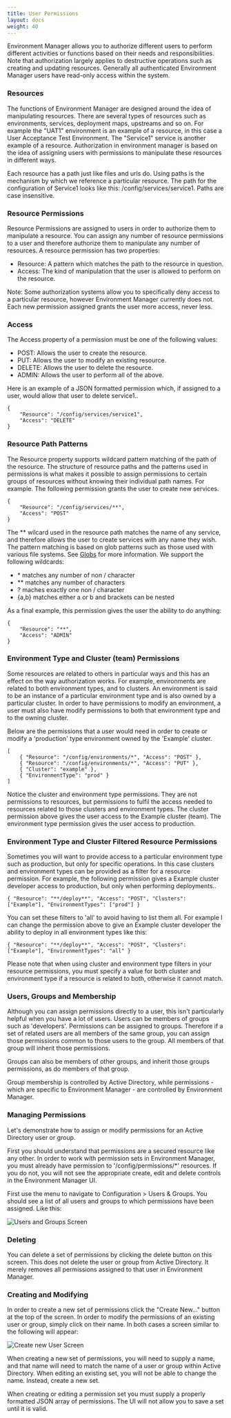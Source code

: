 ```yaml
---
title: User Permissions
layout: docs
weight: 40
---
```


Environment Manager allows you to authorize different users to perform different activities or functions based on their needs and responsibilities. Note that authorization largely applies to destructive operations such as creating and updating resources. Generally all authenticated Environment Manager users have read-only access within the system.

### Resources

The functions of Environment Manager are designed around the idea of manipulating resources. There are several types of resources such as environments, services, deployment maps, upstreams and so on. For example the "UAT1" environment is an example of a resource, in this case a User Acceptance Test Environment. The "Service1" service is another example of a resource. Authorization in environment manager is based on the idea of assigning users with permissions to manipulate these resources in different ways.

Each resource has a path just like files and urls do. Using paths is the mechanism by which we reference a particular resource. The path for the configuration of Service1 looks like this: /config/services/service1. Paths are case insensitive.

### Resource Permissions

Resource Permissions are assigned to users in order to authorize them to manipulate a resource. You can assign any number of resource permissions to a user and therefore authorize them to manipulate any number of resources. A resource permission has two properties:

- Resource: A pattern which matches the path to the resource in question.
- Access: The kind of manipulation that the user is allowed to perform on the resource.

Note: Some authorization systems allow you to specifically deny access to a particular resource, however Environment Manager currently does not. Each new permission assigned grants the user more access, never less.

### Access

The Access property of a permission must be one of the following values:

- POST: Allows the user to create the resource.
- PUT: Allows the user to modify an existing resource.
- DELETE: Allows the user to delete the resource.
- ADMIN: Allows the user to perform all of the above.

Here is an example of a JSON formatted permission which, if assigned to a user, would allow that user to delete service1..

```
{
    "Resource": "/config/services/service1",
    "Access": "DELETE"
}
```

### Resource Path Patterns

The Resource property supports wildcard pattern matching of the path of the resource. The structure of resource paths and the patterns used in permissions is what makes it possible to assign permissions to certain groups of resources without knowing their individual path names.
For example. The following permission grants the user to create new services.

```
{
    "Resource": "/config/services/**",
    "Access": "POST"
}
```

The ** wilcard used in the resource path matches the name of any service, and therefore allows the user to create services with any name they wish. The pattern matching is based on glob patterns such as those used with various file systems. See [Globs](https://en.wikipedia.org/wiki/Glob_(programming)) for more information. We support the following wildcards:

- \* matches any number of non / character
- ** matches any number of characters
- ? maches exactly one non / character
- {a,b} matches either a or b and brackets can be nested

As a final example, this permission gives the user the ability to do anything:

```
{
    "Resource": "**",
    "Access": "ADMIN"
}
```

### Environment Type and Cluster (team) Permissions

Some resources are related to others in particular ways and this has an effect on the way authorization works. For example, environments are related to both environment types, and to clusters. An environment is said to be an instance of a particular environment type and is also owned by a particular cluster. In order to have permissions to modify an environment, a user must also have modify permissions to both that environment type and to the owning cluster.

Below are the permissions that a user would need in order to create or modify a 'production' type environment owned by the 'Example' cluster.

```
[
    { "Resource": "/config/environments/*", "Access": "POST" },
    { "Resource": "/config/environments/*", "Access": "PUT" },
    { "Cluster": "example" },
    { "EnvironmentType": "prod" }
]
```

Notice the cluster and environment type permissions. They are not permissions to resources, but permissions to fulfil the access needed to resources related to those clusters and environment types. The cluster permission above gives the user access to the Example cluster (team). The environment type permission gives the user access to production.

### Environment Type and Cluster Filtered Resource Permissions

Sometimes you will want to provide access to a particular environment type such as production, but only for specific operations. In this case clusters and environment types can be provided as a filter for a resource permission. For example, the following permission gives a Example cluster developer access to production, but only when performing deployments..

```
{ "Resource": "**/deploy**", "Access": "POST", "Clusters": ["Example"], "EnvironmentTypes": ["prod"] }
```

You can set these filters to 'all' to avoid having to list them all. For example I can change the permission above to give an Example cluster developer the ability to deploy in all environment types like this:

```
{ "Resource": "**/deploy**", "Access": "POST", "Clusters": ["Example"], "EnvironmentTypes": "all" }
```

Please note that when using cluster and environment type filters in your resource permissions, you must specify a value for both cluster and environment type if a resource is related to both, otherwise it cannot match.

### Users, Groups and Membership

Although you can assign permissions directly to a user, this isn't particularly helpful when you have a lot of users. Users can be members of groups such as 'developers'. Permissions can be assigned to groups. Therefore if a set of related users are all members of the same group, you can assign those permissions common to those users to the group. All members of that group will inherit those permissions.

Groups can also be members of other groups, and inherit those groups permissions, as do members of that group.

Group membership is controlled by Active Directory, while permissions - which are specific to Environment Manager - are controlled by Environment Manager.

### Managing Permissions

Let's demonstrate how to assign or modify permissions for an Active Directory user or group.

First you should understand that permissions are a secured resource like any other. In order to work with permission sets in Environment Manager, you must already have permission to '/config/permissions/*' resources. If you do not, you will not see the appropriate create, edit and delete controls in the Environment Manager UI.

First use the menu to navigate to Configuration > Users & Groups. You should see a list of all users and groups to which permissions have been assigned. Like this:

![Users and Groups Screen](/environment-manager/assets/images/users-and-groups.png)

### Deleting

You can delete a set of permissions by clicking the delete button on this screen. This does not delete the user or group from Active Directory. It merely removes all permissions assigned to that user in Environment Manager.

### Creating and Modifying

In order to create a new set of permissions click the "Create New..." button at the top of the screen. In order to modify the permissions of an existing user or group, simply click on their name. In both cases a screen similar to the following will appear:

![Create new User Screen](/environment-manager/assets/images/create-new-user.png)

When creating a new set of permissions, you will need to supply a name, and that name will need to match the name of a user or group within Active Directory. When editing an existing set, you will not be able to change the name. Instead, create a new set.

When creating or editing a permission set you must supply a properly formatted JSON array of permissions. The UI will not allow you to save a set until it is valid.
